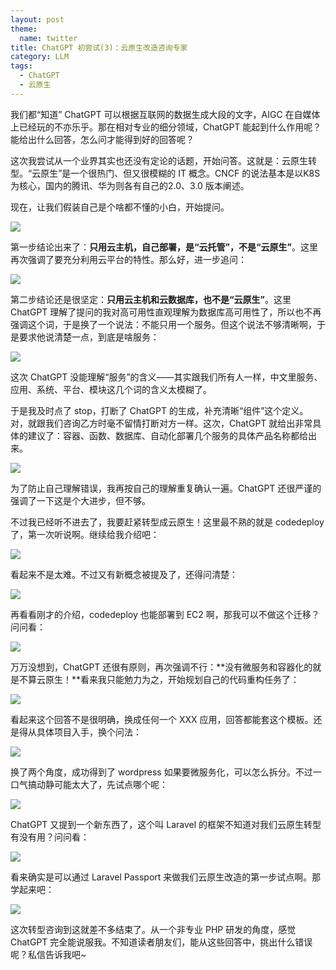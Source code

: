 ```yaml
---
layout: post
theme:
  name: twitter
title: ChatGPT 初尝试(3)：云原生改造咨询专家
category: LLM
tags:
  - ChatGPT
  - 云原生
---
```


我们都“知道” ChatGPT 可以根据互联网的数据生成大段的文字，AIGC 在自媒体上已经玩的不亦乐乎。那在相对专业的细分领域，ChatGPT 能起到什么作用呢？能给出什么回答，怎么问才能得到好的回答呢？

这次我尝试从一个业界其实也还没有定论的话题，开始问答。这就是：云原生转型。“云原生”是一个很热门、但又很模糊的 IT 概念。CNCF 的说法基本是以K8S为核心，国内的腾讯、华为则各有自己的2.0、3.0 版本阐述。

现在，让我们假装自己是个啥都不懂的小白，开始提问。

![](/images/uploads/2023-02-14-try-chatgpt-3-cloudnative-qa_image_1.png)

第一步结论出来了：**只用云主机，自己部署，是“云托管”，不是“云原生”**。这里再次强调了要充分利用云平台的特性。那么好，进一步追问：

![](/images/uploads/2023-02-14-try-chatgpt-3-cloudnative-qa_image_2.png)

第二步结论还是很坚定：**只用云主机和云数据库，也不是“云原生”**。这里ChatGPT 理解了提问的我对高可用性直观理解为数据库高可用性了，所以也不再强调这个词，于是换了一个说法：不能只用一个服务。但这个说法不够清晰啊，于是要求他说清楚一点，到底是啥服务：

![](/images/uploads/2023-02-14-try-chatgpt-3-cloudnative-qa_image_3.png)

这次 ChatGPT 没能理解“服务”的含义——其实跟我们所有人一样，中文里服务、应用、系统、平台、模块这几个词的含义太模糊了。

于是我及时点了 stop，打断了 ChatGPT 的生成，补充清晰“组件”这个定义。对，就跟我们咨询乙方时毫不留情打断对方一样。这次，ChatGPT 就给出非常具体的建议了：容器、函数、数据库、自动化部署几个服务的具体产品名称都给出来。

![](/images/uploads/2023-02-14-try-chatgpt-3-cloudnative-qa_image_4.png)

为了防止自己理解错误，我再按自己的理解重复确认一遍。ChatGPT 还很严谨的强调了一下这是个大进步，但不够。

不过我已经听不进去了，我要赶紧转型成云原生！这里最不熟的就是 codedeploy 了，第一次听说啊。继续给我介绍吧：

![](/images/uploads/2023-02-14-try-chatgpt-3-cloudnative-qa_image_5.png)

看起来不是太难。不过又有新概念被提及了，还得问清楚：

![](/images/uploads/2023-02-14-try-chatgpt-3-cloudnative-qa_image_6.png)

再看看刚才的介绍，codedeploy 也能部署到 EC2 啊，那我可以不做这个迁移？问问看：

![](/images/uploads/2023-02-14-try-chatgpt-3-cloudnative-qa_image_7.png)

万万没想到，ChatGPT 还很有原则，再次强调不行：**没有微服务和容器化的就是不算云原生！**看来我只能勉力为之，开始规划自己的代码重构任务了：

![](/images/uploads/2023-02-14-try-chatgpt-3-cloudnative-qa_image_8.png)

看起来这个回答不是很明确，换成任何一个 XXX 应用，回答都能套这个模板。还是得从具体项目入手，换个问法：

![](/images/uploads/2023-02-14-try-chatgpt-3-cloudnative-qa_image_9.png)

换了两个角度，成功得到了 wordpress 如果要微服务化，可以怎么拆分。不过一口气搞动静可能太大了，先试点哪个呢：

![](/images/uploads/2023-02-14-try-chatgpt-3-cloudnative-qa_image_10.png)

ChatGPT 又提到一个新东西了，这个叫 Laravel 的框架不知道对我们云原生转型有没有用？问问看：

![](/images/uploads/2023-02-14-try-chatgpt-3-cloudnative-qa_image_11.png)

看来确实是可以通过 Laravel Passport 来做我们云原生改造的第一步试点啊。那学起来吧：

![](/images/uploads/2023-02-14-try-chatgpt-3-cloudnative-qa_image_12.png)

这次转型咨询到这就差不多结束了。从一个非专业 PHP 研发的角度，感觉 ChatGPT 完全能说服我。不知道读者朋友们，能从这些回答中，挑出什么错误呢？私信告诉我吧~
